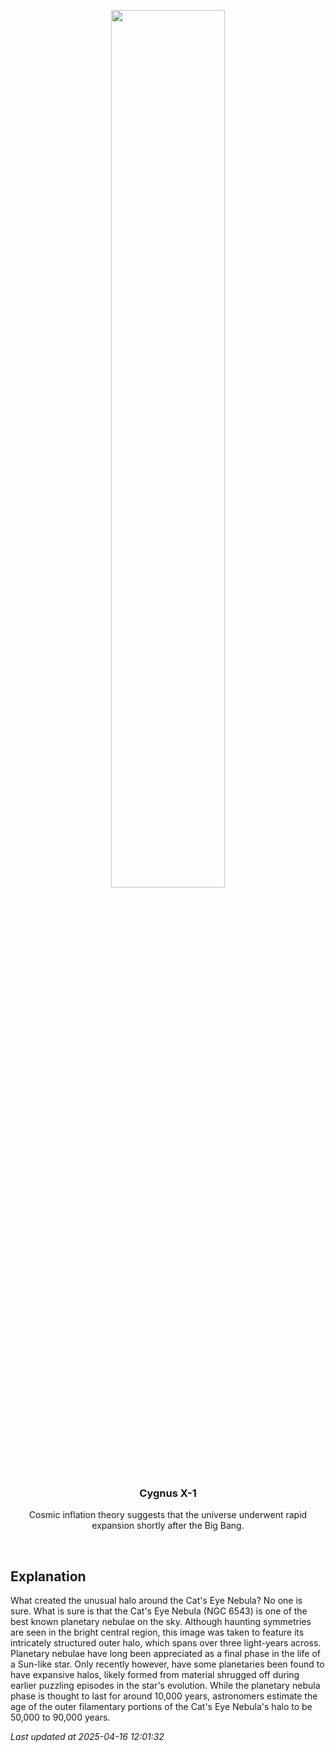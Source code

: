 <p align='center'>
    <img src='https://apod.nasa.gov/apod/image/2504/CatsEyeWide_Niittee_960.jpg' width='60%' />
    <h3 align="center">Cygnus X-1</h3>
    <p align="center">Cosmic inflation theory suggests that the universe underwent rapid expansion shortly after the Big Bang.</p>
</p>
<br/>

Explanation
--
What created the unusual halo around the Cat's Eye Nebula? No one is sure. What is sure is that the Cat's Eye Nebula (NGC 6543) is one of the best known planetary nebulae on the sky.  Although haunting symmetries are seen in the bright central region, this image was taken to feature its intricately structured outer halo, which spans over three light-years across.  Planetary nebulae have long been appreciated as a final phase in the life of a Sun-like star. Only recently however, have some planetaries been found to have expansive halos, likely formed from material shrugged off during earlier puzzling episodes in the star's evolution. While the planetary nebula phase is thought to last for around 10,000 years, astronomers estimate the age of the outer filamentary portions of the Cat's Eye Nebula's halo to be 50,000 to 90,000 years.


*Last updated at 2025-04-16 12:01:32*
